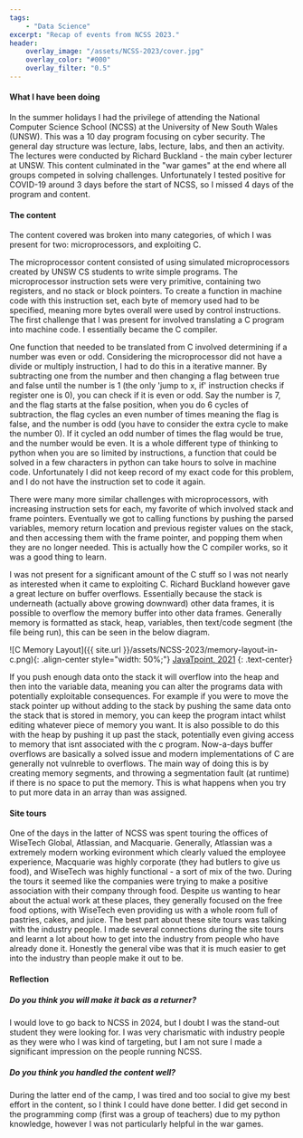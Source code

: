 ```yaml
---
tags: 
    - "Data Science"
excerpt: "Recap of events from NCSS 2023."
header:
    overlay_image: "/assets/NCSS-2023/cover.jpg"
    overlay_color: "#000"
    overlay_filter: "0.5"
---
```

#### What I have been doing

In the summer holidays I had the privilege of attending the National Computer Science School (NCSS) at the University of New South Wales (UNSW). This was a 10 day program focusing on cyber security. The general day structure was lecture, labs, lecture, labs, and then an activity. The lectures were conducted by Richard Buckland - the main cyber lecturer at UNSW. This content culminated in the "war games" at the end where all groups competed in solving challenges. Unfortunately I tested positive for COVID-19 around 3 days before the start of NCSS, so I missed 4 days of the program and content. 

#### The content

The content covered was broken into many categories, of which I was present for two: microprocessors, and exploiting C. 

The microprocessor content consisted of using simulated microprocessors created by UNSW CS students to write simple programs. The microprocessor instruction sets were very primitive, containing two registers, and no stack or block pointers. To create a function in machine code with this instruction set, each byte of memory used had to be specified, meaning more bytes overall were used by control instructions. The first challenge that I was present for involved translating a C program into machine code. I essentially became the C compiler. 

One function that needed to be translated from C involved determining if a number was even or odd. Considering the microprocessor did not have a divide or multiply instruction, I had to do this in a iterative manner. By subtracting one from the number and then changing a flag between true and false until the number is 1 (the only 'jump to x, if' instruction checks if register one is 0), you can check if it is even or odd. Say the number is 7, and the flag starts at the false position, when you do 6 cycles of subtraction, the flag cycles an even number of times meaning the flag is false, and the number is odd (you have to consider the extra cycle to make the number 0). If it cycled an odd number of times the flag would be true, and the number would be even. It is a whole different type of thinking to python when you are so limited by instructions, a function that could be solved in a few characters in python can take hours to solve in machine code. Unfortunately I did not keep record of my exact code for this problem, and I do not have the instruction set to code it again.  

There were many more similar challenges with microprocessors, with increasing instruction sets for each, my favorite of which involved stack and frame pointers. Eventually we got to calling functions by pushing the parsed variables, memory return location and previous register values on the stack, and then accessing them with the frame pointer, and popping them when they are no longer needed. This is actually how the C compiler works, so it was a good thing to learn.

I was not present for a significant amount of the C stuff so I was not nearly as interested when it came to exploiting C. Richard Buckland however gave a great lecture on buffer overflows. Essentially because the stack is underneath (actually above growing downward) other data frames, it is possible to overflow the memory buffer into other data frames. Generally memory is formatted as stack, heap, variables, then text/code segment (the file being run), this can be seen in the below diagram.

![C Memory Layout]({{ site.url }}/assets/NCSS-2023/memory-layout-in-c.png){: .align-center style="width: 50%;"}
[JavaTpoint, 2021](https://www.javatpoint.com/memory-layout-in-c)
{: .text-center}

If you push enough data onto the stack it will overflow into the heap and then into the variable data, meaning you can alter the programs data with potentially exploitable consequences. For example if you were to move the stack pointer up without adding to the stack by pushing the same data onto the stack that is stored in memory, you can keep the program intact whilst editing whatever piece of memory you want. It is also possible to do this with the heap by pushing it up past the stack, potentially even giving access to memory that isnt associated with the c program. Now-a-days buffer overflows are basically a solved issue and modern implementations of C are generally not vulnreble to overflows. The main way of doing this is by creating memory segments, and throwing a segmentation fault (at runtime) if there is no space to put the memory. This is what happens when you try to put more data in an array than was assigned.

#### Site tours

One of the days in the latter of NCSS was spent touring the offices of WiseTech Global, Atlassian, and Macquarie. Generally, Atlassian was a extremely modern working evironment which clearly valued the employee experience, Macquarie was highly corporate (they had butlers to give us food), and WiseTech was highly functional - a sort of mix of the two. During the tours it seemed like the companies were trying to make a positive association with their company through food. Despite us wanting to hear about the actual work at these places, they generally focused on the free food options, with WiseTech even providing us with a whole room full of pastries, cakes, and juice. The best part about these site tours was talking with the industry people. I made several connections during the site tours and learnt a lot about how to get into the industry from people who have already done it. Honestly the general vibe was that it is much easier to get into the industry than people make it out to be.

#### Reflection

##### Do you think you will make it back as a returner?

I would love to go back to NCSS in 2024, but I doubt I was the stand-out student they were looking for. I was very charismatic with industry people as they were who I was kind of targeting, but I am not sure I made a significant impression on the people running NCSS.

##### Do you think you handled the content well?

During the latter end of the camp, I was tired and too social to give my best effort in the content, so I think I could have done better. I did get second in the programming comp (first was a group of teachers) due to my python knowledge, however I was not particularly helpful in the war games.